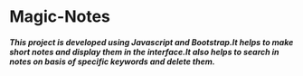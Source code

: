 # Magic-Notes

##### This project is developed using Javascript and Bootstrap.It helps to make short notes and display them in the interface.It also helps to search in notes on basis of specific keywords and delete them.
##### 
##### 
